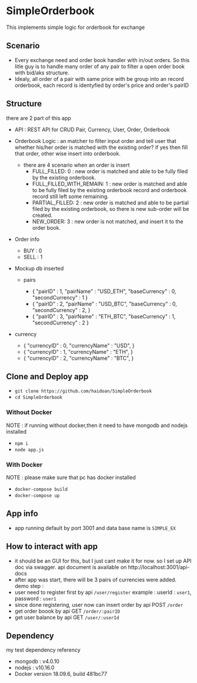# SimpleOrderbook
This implements simple logic for orderbook for exchange

## Scenario
- Every exchange need and order book handler with in/out orders. So this litle guy is to handle many order of any pair to filter a open order book with bid/aks structure.
- Idealy, all order of a pair with same price with be group into an record orderbook, each record is identyfied by order's price and order's pairID
## Structure
there are 2 part of this app
- API : REST API for CRUD Pair, Currency, User, Order, Orderbook
- Orderbook Logic : an matcher to filter input order and tell user that whether his/her order is matched with the existing order? if yes then fill that order, other wise insert into orderbook.
  - there are 4 scenario when an order is insert
    - FULL_FILLED: 0 : new order is matched and able to be fully filed by the existing orderbook.
    - FULL_FILLED_WITH_REMAIN: 1 : new order is matched and able to be fully filed by the existing orderbook record and orderbook record still left some remaining.
    - PARTIAL_FILLED: 2 : new order is matched and able to be partial filed by the existing orderbook, so there is new sub-order will be created.
    - NEW_ORDER: 3 : new order is not matched, and insert it to the order book.
- Order info
    - BUY : 0
    - SELL : 1
- Mockup db inserted
  - pairs
    
    + {
      "pairID" : 1,
      "pairName" : "USD_ETH",
      "baseCurrency" : 0,
      "secondCurrency" : 1
     }
    + {
      "pairID" : 2,
      "pairName" : "USD_BTC",
      "baseCurrency" : 0,
      "secondCurrency" : 2,
     }
     + {
      "pairID" : 3,
      "pairName" : "ETH_BTC",
      "baseCurrency" : 1,
      "secondCurrency" : 2
     }
     
 - currency
    + {
     "currencyID" : 0,
    "currencyName" : "USD",
    }
    + {
     "currencyID" : 1,
    "currencyName" : "ETH",
    }
    + {
     "currencyID" : 2,
    "currencyName" : "BTC",
    }
    
## Clone and Deploy app
- `git clone https://github.com/haidoan/SimpleOrderbook`
- `cd SimpleOrderbook`
### Without Docker
NOTE : if running without docker,then it need to have mongodb and nodejs installed
- `npm i`
- `node app.js`
### With Docker
NOTE : please make sure that pc has docker installed
- `docker-compose build`
- `docker-compose up`
## App info
- app running default by port 3001 and data base name is `SIMPLE_EX`

## How to interact with app
- it should be an GUI for this, but I just cant make it for now. so I set up API doc via swagger.
api document is available on http://localhost:3001/api-docs
- after app was start, there will be 3 pairs of currencies were added.
demo step :
- user need to register first by api `/user/register` example : userId : `user1`, password : `user1`
- since done registering, user now can insert order by api POST `/order`
- get order boook by api GET `/order/:pairID`
- get user balance by api GET `/user/:userId`

## Dependency
my test dependency referency
- mongodb : v4.0.10
- nodejs : v10.16.0
- Docker version 18.09.6, build 481bc77

